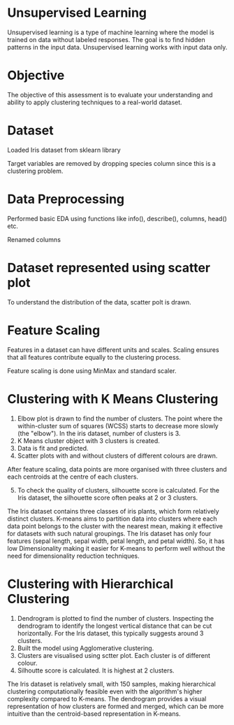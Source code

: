# Unsupervised Learning

Unsupervised learning is a type of machine learning where the model is trained on data without labeled responses. The goal is to find hidden patterns in the input data. Unsupervised learning works with input data only.

# Objective

The objective of this assessment is to evaluate your understanding and ability to apply clustering techniques to a real-world dataset.

# Dataset

Loaded Iris dataset from sklearn library

Target variables are removed by dropping species column since this is a clustering problem.

# Data Preprocessing
Performed basic EDA using functions like info(), describe(), columns, head() etc.

Renamed columns

# Dataset represented using scatter plot

To understand the distribution of the data, scatter polt is drawn.

# Feature Scaling 

Features in a dataset can have different units and scales. Scaling ensures that all features contribute equally to the clustering process.

Feature scaling is done using MinMax and standard scaler.

# Clustering with K Means Clustering

1. Elbow plot is drawn to find the number of clusters. The point where the within-cluster sum of squares (WCSS) starts to decrease more slowly (the "elbow"). In the iris dataset, number of clusters is 3.
2. K Means cluster object with 3 clusters is created.
3. Data is fit and predicted.
4. Scatter plots with and without clusters of different colours are drawn.

After feature scaling, data points are more organised with three clusters and each centroids at the centre of each clusters.

5. To check the quality of clusters, silhouette score is calculated. For the Iris dataset, the silhouette score often peaks at 2 or 3 clusters.

The Iris dataset contains three classes of iris plants, which form relatively distinct clusters. K-means aims to partition data into clusters where each data point belongs to the cluster with the nearest mean, making it effective for datasets with such natural groupings. The Iris dataset has only four features (sepal length, sepal width, petal length, and petal width). So, it has low Dimensionality making it easier for K-means to perform well without the need for dimensionality reduction techniques.

# Clustering with Hierarchical Clustering

1. Dendrogram is plotted to find the number of clusters. Inspecting the dendrogram to identify the longest vertical distance that can be cut horizontally. For the Iris dataset, this typically suggests around 3 clusters.
2. Built the model using Agglomerative clustering.
3. Clusters are visualised using sctter plot. Each cluster is of different colour.
4. Silhoutte score is calculated. It is highest at 2 clusters.

The Iris dataset is relatively small, with 150 samples, making hierarchical clustering computationally feasible even with the algorithm's higher complexity compared to K-means. The dendrogram provides a visual representation of how clusters are formed and merged, which can be more intuitive than the centroid-based representation in K-means.
